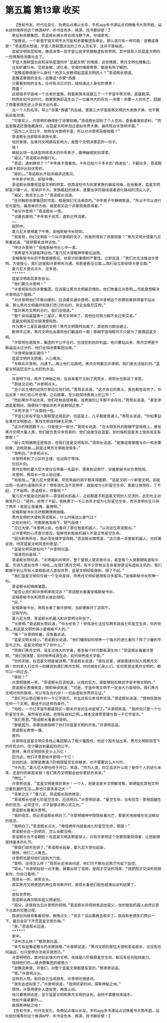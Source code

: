 # 第五篇 第13章 收买
        【告知书友，时代在变化，免费站点难以长存，手机app多书源站点切换看书大势所趋，站长给你推荐的这个换源APP，听书音色多、换源、找书都好使！】
       牵扯到赤蒙集团，恩诺舰长再头疼也得冷静下来，仔细思考。
       “按理说，一个新晋宇宙文明不太可能和赤蒙集团有牵扯。那么就只有一种可能：逖雅诺尊使！”恩诺舰长想道，宇宙人类联盟派出的工作人员名字，这并不是秘密。
       蓝星文明高层知晓，像庞泽等一批宇宙公民早早接触虚拟世界网，其中就有人将蓝星文明的一些情报给泄露出去了。
       宇宙人类联盟也会和吴钩星盟同步‘蓝星文明’的情报，这些情报，黑月文明也搜集过。
       比如矿藏分布、交易金额、进化者、学者的情报等等，都是有所了解的。
       “逖雅诺尊使是什么身份？他怎么会瞧得起蓝星文明的人？”恩诺舰长想道。
       逖雅诺尊使的全名：逖雅诺*赤蒙*西雷
       只要看到他的全名，任何有点见识的，就知道这人身份的尊贵！
       西雷！
       这是猎手宇宙域一个古老的皇族，西雷家族本就建立了一个宇宙中等文明，底蕴极深。
       然而在如今这时代，西蒙家族却诞生出了一位最伟大的存在——赤蒙！赤蒙一人的光芒，超越了西雷家族历史上所有杰出先辈。
       当一个人的名字，带上“赤蒙*西雷”的后缀，便是三大宇宙高等文明的大家族子弟，也不敢有丝毫怠慢。
       “可事实上，许景明的确得到了赤蒙勋章。”恩诺舰长回到了个人空间，查看着面前资料，“而且逖雅诺还曾隐藏身份，在蓝星文明参加过虚拟世界大赛，最终败在许景明手里。”
       “因为二人交过手，他败在许景明手里，所以对许景明另眼相看？”
       恩诺舰长当即联系家族长辈。
       他的家族，在黑月文明颇有影响力，是整个文明决策层的一份子。
       嗡！
       眼前出现一名体型同样高大的中年男子，眼神幽暗犹如深潭。
       “祖父。”恩诺舰长恭敬行礼。
       “恩诺，遇到麻烦了？”中年男子看着他，今年已经六千多岁的‘西波拉’，子嗣众多，恩诺舰长属于其中比较优秀的。
       “是的……”恩诺舰长开始详细讲述情况。
       中年男子听完，却很平静。
       恩诺舰长很重视蓝星文明的财富，但西波拉作为执掌家族的最高领袖，在他看来，蓝星文明财富少赚一点，影响并不大。家族崛起的根本，是要出学历路线或者进化路线的顶尖人才。
       “祖父，我该怎么办？”恩诺舰长说道。
       “任何触怒赤蒙集团的可能，都是我们无法承受的。”中年男子平静微笑道，“所以不可以进行任何冒险，最简单的方桉，就是收买这个赤蒙勋章获得者。”
       “收买许景明？”恩诺舰长一愣。
       “试着去做吧。”中年男子说完，虚影已然消散。
       ……
       庭院中。
       夏凡尼大使喝着下午茶，安格斯秘书长陪同。
       “我发现，你们文明有一个叫许景明的天才，他竟然得到了赤蒙勋章？”黑月文明大使夏凡尼笑着说道，“我想要亲自拜访他。”
       “拜访许景明？”安格斯秘书长心中一紧。
       “我希望今天就能拜访他。”夏凡尼大使眼神带着压迫感。
       安格斯秘书长却不敢直接答应，他意识到事情的严重性，立即说道：“我们也无法强迫许景明，大使放心，我们这就和许景明先沟通。他若是答应见面……我们会立即安排大使见面。”
       夏凡尼大使点点头，没多说。
       ******
       蓝星文明高层紧急会议。
       “他们要见许景明！”
       “许景明背后的赤蒙集团，应该是让黑月文明最忌惮的。他们急着见许景明……可能是想解决许景明这个阻碍。”
       “对许景明他们不敢动硬的，应该要买通许景明。如果许景明这个赤蒙勋章获得者不站出来，那么黑月文明最终和我们签订的合约，肯定会极尽压榨。”
       “面对黑月文明的合约，我们没得选。”
       “整个吴钩星盟第十二星区，黑月文明来了，其他任何势力都不会过来交易。”
       蓝星文明高层也很清楚局势。
       作为第十二星区最强的文明！黑月文明既然出面了，其他势力都会避让。
       敢伸手过来，黑月文明也会展现他们霸道的一面！那艘宇宙母舰可不只是为了震慑蓝星文明。
       “许景明也是股东，集团的不公平合约，也侵犯到他的利益。他只要站出来，黑月文明是不敢逼迫太过分的，他们也怕赤蒙集团出面。”
       “许景明会被买通吗？”
       蓝星文明并无把握，人心难测。
       “先联系许景明，沟通下……再让他们见面吧。黑月文明要见许景明，我们是无法阻拦的。”蓝星文明高层没什么太好的办法。
       ……
       许景明下线，离开了神秘之地，在自家客厅见到了周局长，周局长也叙说了来意。
       “那就见见吧。”许景明点头。
       “去小区主楼的迎宾厅那边见他们吧。”周局长说道，“这次会见的意义，我也都告诉你了。你站出来！他们会心怀忌惮。之后做事，至少能保持表面上的公平！”
       “而如果你不站出来，他们吃相会很难看，连表面的公平都不会存在。”周局长说道，“甚至渗透蓝星期间，随便找个理由杀死平民都很正常。”
       “杀死平民？”许景明一怔。
       “宇宙公民有宇宙人类联盟法规庇护，但蓝星上，几乎都是普通人。”周局长说道，“你如果站在黑月文明那边，黑月文明自然肆无忌惮。”
       “这次的使团数千人，只是很少一部分。”周局长说道，“在太阳系外的那艘宇宙母舰上，是有黑月文明大量人类，他们是负责众多贸易的，他们会居住在蓝星。到时候和蓝星本土居民肯定有摩擦！”
       “弱小文明被欺压是常态，但我们蓝星文明有你。”周局长说道，“逖雅诺尊使赠与你一枚赤蒙勋章，这枚勋章……就能让黑月文明收敛很多。”
       “我明白。”许景明点头。
       许景明来到了小区的主楼，在迎宾厅等待。
       仅仅片刻。
       黑月文明的夏凡尼大使仅仅带着一名副手，便来到迎宾厅，安格斯秘书长负责陪同。
       许景明、周局长一同上前迎接。
       “哈哈哈……”夏凡尼大使笑着，夸张弯曲的胡子都笑得震颤，“蓝星文明一个新晋文明，却能出现一名进化道路的天才！修炼进化法不足两年，就能成为七阶星空生命，真是让我惊叹，了不起，了不起啊。恩诺舰长，你看呢？”
       夏凡尼大使身边的副手——恩诺舰长机器人，之前都是不和蓝星文明的人交流的，此刻也主动微笑开口：“是的，非常了不起，我耗费了一千三百年才成为七阶星空生命，而许景明先生只用了两年！真是让我羞愧，羞愧啊。”
       安格斯秘书长见状眼睛微微抽搐。
       黑月文明的大使和恩诺舰长，什么时候这么客气过？
       之前对他们，可都是居高临下，颐气指使！
       “见过大使。”许景明上前，也看向了那位智能机器人，“以及这位恩诺舰长。”
       以许景明的心灵意识感应，能察觉到智能机器人不是正常星空生命。
       “因为职责所在，我必须坐镇宇宙母舰。”恩诺舰长微笑道，“这只是一具智能机器人，也好满足我，欣赏蓝星文明风景的愿望。”
       “蓝星文明风景如何？”许景明问道。
       “很漂亮的星球。”
       恩诺舰长赞叹道，“文明福利非常好，整个星球人类安居乐业，甚至每个人类都拥有虚拟头盔，可进入虚拟世界！哈哈……在我们黑月文明，有不少农牧业生命星球是没有虚拟主机的，我们都做不到让所有人类都能进入虚拟世界，蓝星文明却能做到，很了不起。”
       “我们蓝星文明仅仅就一个生命星球，而黑月文明却是拥有众多星系。”安格斯秘书长吹捧一句。
       恩诺舰长却微微皱眉。
       “能否让我们和许景明单独交谈？”恩诺舰长看着安格斯秘书长。
       安格斯秘书长和周局长彼此相视。
       “好。”
       安格斯秘书长、周局长看了看许景明，当即便离开了迎宾厅。
       迎宾厅内。
       夏凡尼大使、恩诺舰长机器人和许景明分别坐下。
       “许景明。”恩诺舰长赞叹道，“你太优秀了！修炼进化法仅仅两年就成七阶星空生命，你的优秀……和蓝星文明的弱小是格格不入的。”
       “哦？”许景明听着，没急着说话。
       “蓝星文明太弱小。”恩诺舰长说道，“他们懂得如何培养一个强大的进化者吗？除了少量的宇宙币之外，蓝星文明给不了你什么。”
       “而我们黑月文明，诞生过伟大的学者，甚至每个时代都有源生命！”恩诺舰长看着许景明，“我们很清楚，如何培养成源生命，如何培养成大学者。”
       “你的天赋，在蓝星文明是被浪费。”恩诺舰长说道，“我在这里，诚挚邀请你加入我黑月文明！你的家人们也可一同移民到我们黑月文明，你的朋友们亲人们，任何愿意去黑月文明的，都可以一同过去。”
       “移民？”
       许景明微微一笑，“恩诺舰长应该知道，以我的实力，是能够轻松移民宇宙中等文明的。”
       恩诺舰长表情微变，随即继续笑道：“可是，宇宙中等文明不一定会大力栽培你。我们黑月文明对你的栽培，可以写在合约中！一切由虚拟世界网见证。”
       “我们可以答应赠与你一千亿宇宙币，并且还有众多培养资源。”恩诺舰长说道，“我相信其他任何一个文明，都给不出这样的条件。”
       “哈哈，一千亿宇宙币都能购买一颗未开发的生命星球了。”许景明笑道，“我终究只是一个七阶星空生命，虽然有些天赋，但我有自知之明……根本没谁愿意赠与我一千亿宇宙币。”
       “我们愿意。”恩诺舰长看着许景明。
       “那是因为，赤蒙勋章阻碍了你们对蓝星文明的开发。”许景明说道。
       恩诺舰长表情一僵。
       是的。
       许景明在蓝星文明众多核心集团都占了极少量股份，他这个股东站出来，黑月文明即将签下的开荒合约，至少要达到最起码的公平。
       那样，黑月文明损失至少上万亿！
       因为这，他们才愿意给许景明一千亿！
       否则的话，就算是邀请八阶极限星空生命移民，也不需要这么大代价。
       “许先生。”夏凡尼大使也终于开口，笑道，“作为人类，你又追求什么呢？是你个人的进化未来，还是你的家庭亲朋？我们黑月文明都会给你更好的未来。”
       “两位。”
       许景明说道，“蓝星文明是我的家乡！一个人，若是连家乡文明都背叛，即便能在其他文明过着优越的生活……那也只是丧家之犬！”
       “丧家之犬？”夏凡尼、恩诺舰长脸色微变。
       “恩诺舰长也是七阶星空生命，应该明白。”许景明说道，“星空生命，当有信念！那是超越生命的信念，必须坚守，方才能够点燃心灵之光。”
       恩诺舰长看着许景明。
       “我的信念，想必恩诺舰长明白了。”许景明眼神中隐隐有着光芒，那是天地崩塌也无法撼动的信念。
       “我明白了。”恩诺舰长点头，“难怪两年内就能成七阶星空生命，佩服！”
       恩诺舰长这一刻明白，怎么谈都没用。
       恩诺舰长也不会翻脸！在蓝星文明这颗星球上，只有许景明这个赤蒙勋章获得者，让他能够保持基本的礼节。
       “那我们就先告辞了。”恩诺舰长起身，夏凡尼大使也起身。
       很快，他们二人离去。
       许景明也是将他们送到大门处。
       “景明，谈得怎么样？”周局长走来询问道，他们可不敢在迎宾厅内留下监控。
       “局长。”许景明轻轻一点手腕，屏幕出现了视频，是刚才交谈的场景，“我把刚才交谈的视频发你，你自己看吧。”
       周局长一听，微笑点头。
       其实黑月文明使团的两位首领离开时，周局长看他们脸色就猜出谈判结果了。
       ……
       虚拟世界网。
       恩诺舰长再次联系祖父西波拉。
       “祖父，这是我去见许景明的视频。”恩诺舰长将视频发送给祖父，他的智能机器人自然记录下见面的完整过程。
       西波拉则是观看着视频，微微点头：“信念？没必要再去收买了。我会和老朋友们商议一下，最后会定下开荒蓝星文明方桉。”
       “是。”恩诺舰长应道。
       ******
       家中。
       “谈判怎么样？”黎渺渺问道。
       “幸亏有逖雅诺赠与的赤蒙勋章。”许景明说道，“黑月文明的那位大使和恩诺舰长，也没有任何逼迫，也只是想办法收买我而已。”
       许景明明白，面对如此强大的文明，他就是八阶极限星空生命，都没有任何阻挡能力。
       阻挡他们的……是赤蒙集团的威慑力！
       “逖雅诺尊使，对我们，对整个蓝星文明都是有恩的。”黎渺渺说道。
       “嗯。”许景明点头。
       这样的人物，能将自己当成朋友，许景明也很感动。
       “我先去虚拟室了。”许景明说道，“我得抓紧时间，探索神秘之地。”
       很快，许景明便步入虚拟室，再度上线。
       他只要表明态度，至于蓝星文明和黑月文明的谈判，自然不需要他来插手。
       他如今最紧要的……
       是探索神秘之地！
       【告知书友，时代在变化，免费站点难以长存，手机app多书源站点切换看书大势所趋，站长给你推荐的这个换源APP，听书音色多、换源、找书都好使！】